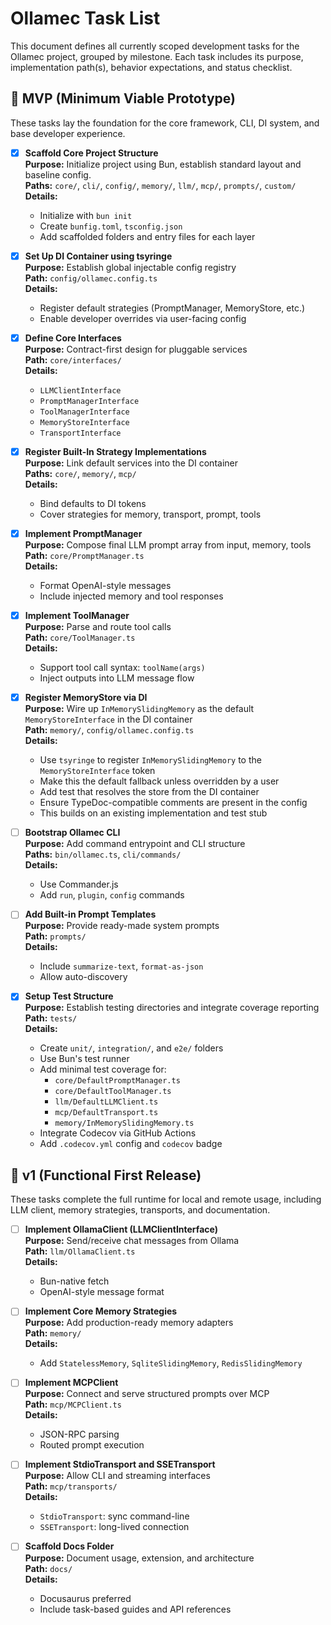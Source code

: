 # Ollamec Task List

This document defines all currently scoped development tasks for the Ollamec project, grouped by milestone. Each task includes its purpose, implementation path(s), behavior expectations, and status checklist.

## 🥇 MVP (Minimum Viable Prototype)
These tasks lay the foundation for the core framework, CLI, DI system, and base developer experience.

- [x] **Scaffold Core Project Structure**  
  **Purpose:** Initialize project using Bun, establish standard layout and baseline config.  
  **Paths:** `core/`, `cli/`, `config/`, `memory/`, `llm/`, `mcp/`, `prompts/`, `custom/`  
  **Details:**
  - Initialize with `bun init`
  - Create `bunfig.toml`, `tsconfig.json`
  - Add scaffolded folders and entry files for each layer

- [x] **Set Up DI Container using tsyringe**  
  **Purpose:** Establish global injectable config registry  
  **Path:** `config/ollamec.config.ts`  
  **Details:**
  - Register default strategies (PromptManager, MemoryStore, etc.)
  - Enable developer overrides via user-facing config

- [x] **Define Core Interfaces**  
  **Purpose:** Contract-first design for pluggable services  
  **Path:** `core/interfaces/`  
  **Details:**
  - `LLMClientInterface`
  - `PromptManagerInterface`
  - `ToolManagerInterface`
  - `MemoryStoreInterface`
  - `TransportInterface`

- [x] **Register Built-In Strategy Implementations**  
  **Purpose:** Link default services into the DI container  
  **Paths:** `core/`, `memory/`, `mcp/`  
  **Details:**
  - Bind defaults to DI tokens
  - Cover strategies for memory, transport, prompt, tools

- [x] **Implement PromptManager**  
  **Purpose:** Compose final LLM prompt array from input, memory, tools  
  **Path:** `core/PromptManager.ts`  
  **Details:**
  - Format OpenAI-style messages
  - Include injected memory and tool responses

- [x] **Implement ToolManager**  
  **Purpose:** Parse and route tool calls  
  **Path:** `core/ToolManager.ts`  
  **Details:**
  - Support tool call syntax: `toolName(args)`
  - Inject outputs into LLM message flow

- [x] **Register MemoryStore via DI**  
  **Purpose:** Wire up `InMemorySlidingMemory` as the default `MemoryStoreInterface` in the DI container  
  **Path:** `memory/`, `config/ollamec.config.ts`  
  **Details:**
  - Use `tsyringe` to register `InMemorySlidingMemory` to the `MemoryStoreInterface` token
  - Make this the default fallback unless overridden by a user
  - Add test that resolves the store from the DI container
  - Ensure TypeDoc-compatible comments are present in the config
  - This builds on an existing implementation and test stub

- [ ] **Bootstrap Ollamec CLI**  
  **Purpose:** Add command entrypoint and CLI structure  
  **Paths:** `bin/ollamec.ts`, `cli/commands/`  
  **Details:**
  - Use Commander.js
  - Add `run`, `plugin`, `config` commands

- [ ] **Add Built-in Prompt Templates**  
  **Purpose:** Provide ready-made system prompts  
  **Path:** `prompts/`  
  **Details:**
  - Include `summarize-text`, `format-as-json`
  - Allow auto-discovery

- [x] **Setup Test Structure**  
  **Purpose:** Establish testing directories and integrate coverage reporting  
  **Path:** `tests/`  
  **Details:**
  - Create `unit/`, `integration/`, and `e2e/` folders
  - Use Bun's test runner
  - Add minimal test coverage for:
    - `core/DefaultPromptManager.ts`
    - `core/DefaultToolManager.ts`
    - `llm/DefaultLLMClient.ts`
    - `mcp/DefaultTransport.ts`
    - `memory/InMemorySlidingMemory.ts`
  - Integrate Codecov via GitHub Actions
  - Add `.codecov.yml` config and `codecov` badge

## 🚀 v1 (Functional First Release)

These tasks complete the full runtime for local and remote usage, including LLM client, memory strategies, transports, and documentation.

- [ ] **Implement OllamaClient (LLMClientInterface)**  
  **Purpose:** Send/receive chat messages from Ollama  
  **Path:** `llm/OllamaClient.ts`  
  **Details:**
  - Bun-native fetch
  - OpenAI-style message format

- [ ] **Implement Core Memory Strategies**  
  **Purpose:** Add production-ready memory adapters  
  **Path:** `memory/`  
  **Details:**
  - Add `StatelessMemory`, `SqliteSlidingMemory`, `RedisSlidingMemory`

- [ ] **Implement MCPClient**  
  **Purpose:** Connect and serve structured prompts over MCP  
  **Path:** `mcp/MCPClient.ts`  
  **Details:**
  - JSON-RPC parsing
  - Routed prompt execution

- [ ] **Implement StdioTransport and SSETransport**  
  **Purpose:** Allow CLI and streaming interfaces  
  **Path:** `mcp/transports/`  
  **Details:**
  - `StdioTransport`: sync command-line
  - `SSETransport`: long-lived connection

- [ ] **Scaffold Docs Folder**  
  **Purpose:** Document usage, extension, and architecture  
  **Path:** `docs/`  
  **Details:**
  - Docusaurus preferred
  - Include task-based guides and API references

